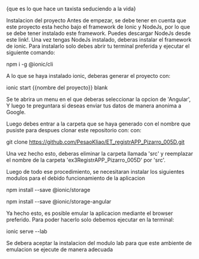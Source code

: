 {que es lo que hace un taxista seduciendo a la vida}

Instalacion del proyecto Antes de empezar, se debe tener en cuenta que este proyecto esta hecho bajo el framework de Ionic y NodeJs, por lo que se debe tener instalado este framework. Puedes descargar NodeJs desde este link!. Una vez tengas NodeJs instalado, deberas instalar el framework de ionic. Para instalarlo solo debes abrir tu terminal preferida y ejecutar el siguiente comando:

npm i -g @ionic/cli

A lo que se haya instalado ionic, deberas generar el proyecto con:

ionic start {{nombre del proyecto}} blank

Se te abrira un menu en el que deberas seleccionar la opcion de 'Angular', Y luego te preguntara si deseas enviar tus datos de manera anonima a Google.

Luego debes entrar a la carpeta que se haya generado con el nombre que pusiste para despues clonar este repositorio con: con:

git clone https://github.com/PesaoKliao/ET_registrAPP_Pizarro_005D.git

Una vez hecho esto, deberas eliminar la carpeta llamada 'src' y reemplazar el nombre de la carpeta 'ex3RegistrAPP_Pizarro_005D' por 'src'.

Luego de todo ese procedimiento, se necesitaran instalar los siguientes modulos para el debido funcionamiento de la aplicacion

npm install --save @ionic/storage

npm install --save @ionic/storage-angular

Ya hecho esto, es posible emular la aplicacion mediante el browser preferido. Para poder hacerlo solo debemos ejecutar en la terminal:

ionic serve --lab

Se debera aceptar la instalacion del modulo lab para que este ambiente de emulacion se ejecute de manera adecuada
